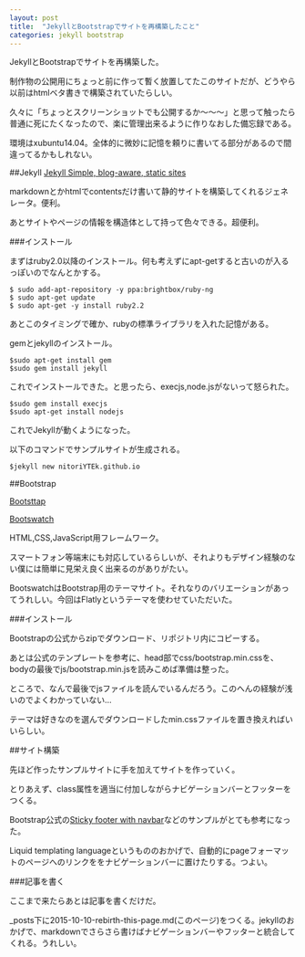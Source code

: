 ```yaml
---
layout:	post
title:	"JekyllとBootstrapでサイトを再構築したこと"
categories:	jekyll bootstrap
---
```


JekyllとBootstrapでサイトを再構築した。

制作物の公開用にちょっと前に作って暫く放置してたこのサイトだが、どうやら以前はhtmlベタ書きで構築されていたらしい。

久々に「ちょっとスクリーンショットでも公開するか〜〜〜」と思って触ったら普通に死にたくなったので、楽に管理出来るように作りなおした備忘録である。

環境はxubuntu14.04。全体的に微妙に記憶を頼りに書いてる部分があるので間違ってるかもしれない。

##Jekyll
[Jekyll Simple, blog-aware, static sites](https://jekyllrb.com/)

markdownとかhtmlでcontentsだけ書いて静的サイトを構築してくれるジェネレータ。便利。

あとサイトやページの情報を構造体として持って色々できる。超便利。

###インストール

まずはruby2.0以降のインストール。何も考えずにapt-getすると古いのが入るっぽいのでなんとかする。


	$ sudo add-apt-repository -y ppa:brightbox/ruby-ng
	$ sudo apt-get update
	$ sudo apt-get -y install ruby2.2

あとこのタイミングで確か、rubyの標準ライブラリを入れた記憶がある。

gemとjekyllのインストール。

	$sudo apt-get install gem
	$sudo gem install jekyll

これでインストールできた。と思ったら、execjs,node.jsがないって怒られた。

	$sudo gem install execjs
	$sudo apt-get install nodejs

これでJekyllが動くようになった。

以下のコマンドでサンプルサイトが生成される。

	$jekyll new nitoriYTEk.github.io

##Bootstrap

[Bootsttap](http://getbootstrap.com/)

[Bootswatch](http://bootswatch.com/)

HTML,CSS,JavaScript用フレームワーク。

スマートフォン等端末にも対応しているらしいが、それよりもデザイン経験のない僕には簡単に見栄え良く出来るのがありがたい。

BootswatchはBootstrap用のテーマサイト。それなりのバリエーションがあってうれしい。今回はFlatlyというテーマを使わせていただいた。

###インストール

Bootstrapの公式からzipでダウンロード、リポジトリ内にコピーする。

あとは公式のテンプレートを参考に、head部でcss/bootstrap.min.cssを、bodyの最後でjs/bootstrap.min.jsを読みこめば準備は整った。

ところで、なんで最後でjsファイルを読んでいるんだろう。このへんの経験が浅いのでよくわかっていない…

テーマは好きなのを選んでダウンロードしたmin.cssファイルを置き換えればいいらしい。

##サイト構築

先ほど作ったサンプルサイトに手を加えてサイトを作っていく。

とりあえず、class属性を適当に付加しながらナビゲーションバーとフッターをつくる。

Bootstrap公式の[Sticky footer with navbar](http://getbootstrap.com/examples/sticky-footer-navbar/)などのサンプルがとても参考になった。

Liquid templating languageというもののおかげで、自動的にpageフォーマットのページへのリンクををナビゲーションバーに置けたりする。つよい。

###記事を書く

ここまで来たらあとは記事を書くだけだ。

_posts下に2015-10-10-rebirth-this-page.md(このページ)をつくる。jekyllのおかげで、markdownでさらさら書けばナビゲーションバーやフッターと統合してくれる。うれしい。